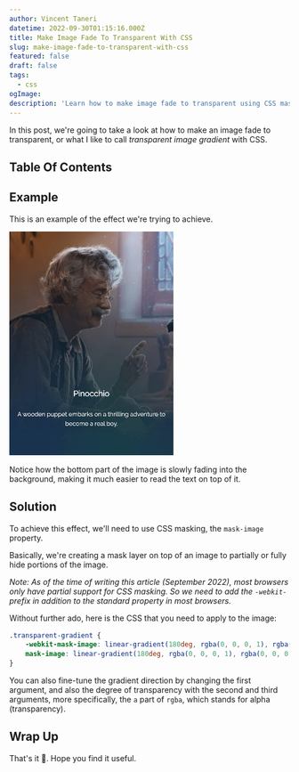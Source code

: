 ```yaml
---
author: Vincent Taneri
datetime: 2022-09-30T01:15:16.000Z
title: Make Image Fade To Transparent With CSS
slug: make-image-fade-to-transparent-with-css
featured: false
draft: false
tags:
  - css
ogImage:
description: 'Learn how to make image fade to transparent using CSS masking.'
---
```


In this post, we're going to take a look at how to make an image fade to transparent, or what I like to call _transparent image gradient_ with CSS.

## Table Of Contents

## Example

This is an example of the effect we're trying to achieve.

![Transparent gradient example](./assets/transparent-gradient-example.jpeg)

Notice how the bottom part of the image is slowly fading into the background, making it much easier to read the text on top of it.

## Solution

To achieve this effect, we'll need to use CSS masking, the `mask-image` property.

Basically, we're creating a mask layer on top of an image to partially or fully hide portions of the image.

_Note: As of the time of writing this article (September 2022), most browsers only have partial support for CSS masking. So we need to add the `-webkit-` prefix in addition to the standard property in most browsers._

Without further ado, here is the CSS that you need to apply to the image:

```css
.transparent-gradient {
	-webkit-mask-image: linear-gradient(180deg, rgba(0, 0, 0, 1), rgba(0, 0, 0, 0));
	mask-image: linear-gradient(180deg, rgba(0, 0, 0, 1), rgba(0, 0, 0, 0));
}
```

You can also fine-tune the gradient direction by changing the first argument, and also the degree of transparency with the second and third arguments, more specifically, the `a` part of `rgba`, which stands for alpha (transparency).

## Wrap Up

That's it 🎉. Hope you find it useful.
